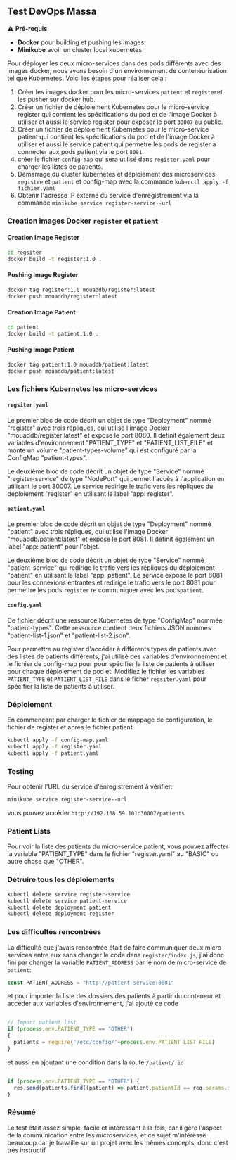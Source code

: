 ## Test DevOps Massa

⚠️ **Pré-requis**

- **Docker** pour building et pushing les images.
- **Minikube** avoir un cluster local kubernetes

Pour déployer les deux micro-services dans des pods différents avec des images docker, nous avons besoin d'un environnement de conteneurisation tel que Kubernetes. Voici les étapes pour réaliser cela :

1. Créer les images docker pour les micro-services `patient` et `register`et les pusher sur docker hub.
2. Créer un fichier de déploiement Kubernetes pour le micro-service register qui contient les spécifications du pod et de l'image Docker à utiliser et aussi le service register pour exposer le port `30007` au public.
3. Créer un fichier de déploiement Kubernetes pour le micro-service patient qui contient les spécifications du pod et de l'image Docker à utiliser et aussi le service patient qui permetre les pods de register a connecter aux pods patient via le port `8081`.
4. créer le fichier `config-map` qui sera utilisé dans `register.yaml` pour charger les listes de patients.
5. Démarrage du cluster kubernetes et déploiement des microservices `registre` et `patient` et config-map avec la commande `kuberctl apply -f fichier.yaml`
6. Obtenir l'adresse IP externe du service d'enregistrement via la commande `minikube service register-service--url`

### Creation images Docker `register` et `patient` 

#### Creation Image Register
```bash
cd regsiter
docker build -t register:1.0 .
```

#### Pushing Image Register
```bash
docker tag register:1.0 mouaddb/register:latest
docker push mouaddb/register:latest
```


#### Creation Image Patient
```bash
cd patient
docker build -t patient:1.0 .
```

#### Pushing Image Patient
```bash
docker tag patient:1.0 mouaddb/patient:latest
docker push mouaddb/patient:latest
```

### Les fichiers Kubernetes les micro-services

#### ``regsiter.yaml``

Le premier bloc de code décrit un objet de type "Deployment" nommé "register" avec trois répliques, qui utilise l'image Docker "mouaddb/register:latest" et expose le port 8080. Il définit également deux variables d'environnement "PATIENT_TYPE" et "PATIENT_LIST_FILE" et monte un volume "patient-types-volume" qui est configuré par la ConfigMap "patient-types".

Le deuxième bloc de code décrit un objet de type "Service" nommé "register-service" de type "NodePort" qui permet l'accès à l'application en utilisant le port 30007. Le service redirige le trafic vers les répliques du déploiement "register" en utilisant le label "app: register".


#### ``patient.yaml``

Le premier bloc de code décrit un objet de type "Deployment" nommé "patient" avec trois répliques, qui utilise l'image Docker "mouaddb/patient:latest" et expose le port 8081. Il définit également un label "app: patient" pour l'objet.

Le deuxième bloc de code décrit un objet de type "Service" nommé "patient-service" qui redirige le trafic vers les répliques du déploiement "patient" en utilisant le label "app: patient". Le service expose le port 8081 pour les connexions entrantes et redirige le trafic vers le port 8081 pour permettre les pods `register` re communiquer avec les pods`patient`.

#### ``config.yaml``
Ce fichier décrit une ressource Kubernetes de type "ConfigMap" nommée "patient-types". Cette ressource contient deux fichiers JSON nommés "patient-list-1.json" et "patient-list-2.json".

Pour permettre au register d'accéder à différents types de patients avec des listes de patients différents, j'ai utilisé des variables d'environnement et le fichier de config-map pour pour spécifier la liste de patients à utiliser pour chaque déploiement de pod et. Modifiez le fichier les variables `PATIENT_TYPE` et `PATIENT_LIST_FILE` dans le ficher `regsiter.yaml` pour spécifier la liste de patients à utiliser.

### Déploiement

En commençant par charger le fichier de mappage de configuration, le fichier de register et apres le fichier patient

```bash
kubectl apply -f config-map.yaml
kubectl apply -f register.yaml
kubectl apply -f patient.yaml
```

### Testing

Pour obtenir l'URL du service d'enregistrement à vérifier:

```bash
minikube service register-service--url
```
vous pouvez accéder ```http://192.168.59.101:30007/patients```

### Patient Lists

Pour voir la liste des patients du micro-service patient, vous pouvez affecter la variable "PATIENT_TYPE" dans le fichier "register.yaml" au "BASIC" ou autre chose que "OTHER".

### Détruire tous les déploiements

```bash
kubectl delete service register-service
kubectl delete service patient-service
kubectl delete deployment patient
kubectl delete deployment register
```

### Les difficultés rencontrées

La difficulté que j'avais rencontrée était de faire communiquer deux micro services entre eux sans changer le code dans `register/index.js`, j'ai donc fini par changer la variable `PATIENT_ADDRESS` par le nom de micro-service de `patient`:
```javascript
const PATIENT_ADDRESS = "http://patient-service:8081"
```

et pour importer la liste des dossiers des patients à partir du conteneur et accéder aux variables d'environnement, j'ai ajouté ce code
```javascript

// Import patient list
if (process.env.PATIENT_TYPE == "OTHER")
{
  patients = require('/etc/config/'+process.env.PATIENT_LIST_FILE)
}
```
et aussi en ajoutant une condition dans la route `/patient/:id`
```javascript

if (process.env.PATIENT_TYPE == "OTHER") {
  res.send(patients.find((patient) => patient.patientId == req.params.id))
}
```

### Résumé
Le test était assez simple, facile et intéressant à la fois, car il gère l'aspect de la communication entre les microservices, et ce sujet m'intéresse beaucoup car je travaille sur un projet avec les mêmes concepts, donc c'est très instructif

